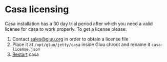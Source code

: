 # Casa licensing

Casa installation has a 30 day trial period after which you need a valid license for casa to work properly. To get a license please: 

1. Contact sales@gluu.org in order to obtain a license file
1. Place it at `/opt/gluu/jetty/casa` inside Gluu chroot and rename it `casa-license.json`
1. [Restart](https://gluu.org/docs/ce/4.0/operation/services/#restart) casa

